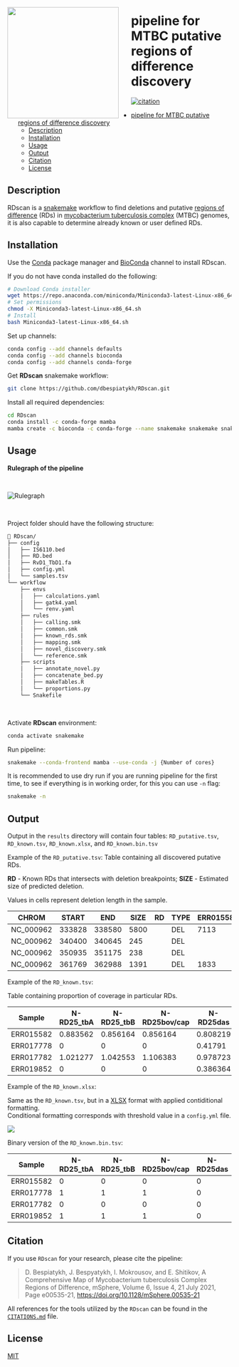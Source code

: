 <img align ="left" src=img/RDscan_logo.png width=250px style="padding-right: 25px; padding-top: 25px;">

# pipeline for MTBC putative regions of difference discovery

[![citation](https://img.shields.io/badge/DOI-10.1128%2FmSphere.00535--21-9f1d21)](https://doi.org/10.1128/mSphere.00535-21)

- [pipeline for MTBC putative regions of difference discovery](#pipeline-for-mtbc-putative-regions-of-difference-discovery)
  - [Description](#description)
  - [Installation](#installation)
  - [Usage](#usage)
  - [Output](#output)
  - [Citation](#citation)
  - [License](#license)

## Description

RDscan is a [snakemake](https://snakemake.readthedocs.io/en/stable/) workflow to find deletions and putative [regions of difference](https://jb.asm.org/content/178/5/1274.short) (RDs) in [mycobacterium tuberculosis complex](https://en.wikipedia.org/wiki/Mycobacterium_tuberculosis_complex) (MTBC) genomes, it is also capable to determine already known or user defined RDs.

## Installation

Use the [Conda](https://docs.conda.io/en/latest/) package manager and [BioConda](https://bioconda.github.io/index.html) channel to install RDscan.

If you do not have conda installed do the following:

```bash
# Download Conda installer
wget https://repo.anaconda.com/miniconda/Miniconda3-latest-Linux-x86_64.sh
# Set permissions
chmod -X Miniconda3-latest-Linux-x86_64.sh
# Install
bash Miniconda3-latest-Linux-x86_64.sh
```

Set up channels:

```bash
conda config --add channels defaults
conda config --add channels bioconda
conda config --add channels conda-forge
```

Get **RDscan** snakemake workflow:

```bash
git clone https://github.com/dbespiatykh/RDscan.git
```

Install all required dependencies:

```bash
cd RDscan
conda install -c conda-forge mamba
mamba create -c bioconda -c conda-forge --name snakemake snakemake snakedeploy
```

## Usage

**Rulegraph of the pipeline**

<br>

![Rulegraph](img/dag.svg)

<br>

Project folder should have the following structure:

```bash
📂 RDscan/
├── config
│   ├── IS6110.bed
│   ├── RD.bed
│   ├── RvD1_TbD1.fa
│   ├── config.yml
│   └── samples.tsv
└── workflow
    ├── envs
    │   ├── calculations.yaml
    │   ├── gatk4.yaml
    │   └── renv.yaml
    ├── rules
    │   ├── calling.smk
    │   ├── common.smk
    │   ├── known_rds.smk
    │   ├── mapping.smk
    │   ├── novel_discovery.smk
    │   └── reference.smk
    ├── scripts
    │   ├── annotate_novel.py
    │   ├── concatenate_bed.py
    │   ├── makeTables.R
    │   └── proportions.py
    └── Snakefile
```

<br>

Activate **RDscan** environment:

```bash
conda activate snakemake
```

Run pipeline:

```bash
snakemake --conda-frontend mamba --use-conda -j {Number of cores}
```

It is recommended to use dry run if you are running pipeline for the first time, to see if everything is in working order, for this you can use `-n` flag:

```bash
snakemake -n
```

## Output

Output in the `results` directory will contain four tables: `RD_putative.tsv`, `RD_known.tsv`, `RD_known.xlsx`, and `RD_known.bin.tsv`

Example of the `RD_putative.tsv`:
Table containing all discovered putative RDs.

**RD** - Known RDs that intersects with deletion breakpoints;
**SIZE** - Estimated size of predicted deletion.

Values in cells represent deletion length in the sample.

| CHROM     | START  | END    | SIZE | RD  | TYPE | ERR015582 | ERR017778 | ERR017782 | ERR019852 |
| --------- | ------ | ------ | ---- | --- | ---- | --------- | --------- | --------- | --------- |
| NC_000962 | 333828 | 338580 | 5800 |     | DEL  | 7113      | 7084      | 7050      |
| NC_000962 | 340400 | 340645 | 245  |     | DEL  |           |           |           |           |
| NC_000962 | 350935 | 351175 | 238  |     | DEL  |           | 300       | 204       | 240       |
| NC_000962 | 361769 | 362988 | 1391 |     | DEL  | 1833      | 1392      | 1833      | 1390      |

Example of the `RD_known.tsv`:

Table containing proportion of coverage in particular RDs.

| Sample    | N-RD25_tbA | N-RD25_tbB | N-RD25bov/cap | N-RD25das |
| --------- | ---------- | ---------- | ------------- | --------- |
| ERR015582 | 0.883562   | 0.856164   | 0.856164      | 0.808219  |
| ERR017778 | 0          | 0          | 0             | 0.41791   |
| ERR017782 | 1.021277   | 1.042553   | 1.106383      | 0.978723  |
| ERR019852 | 0          | 0          | 0             | 0.386364  |

Example of the `RD_known.xlsx`:

Same as the `RD_known.tsv`, but in a [XLSX](https://en.wikipedia.org/wiki/Microsoft_Excel) format with applied contiditional formatting.\
Conditional formatting corresponds with threshold value in a `config.yml` file.

![](img/RD_known.xlsx.png)

Binary version of the `RD_known.bin.tsv`:

| Sample    | N-RD25_tbA | N-RD25_tbB | N-RD25bov/cap | N-RD25das |
| --------- | ---------- | ---------- | ------------- | --------- |
| ERR015582 | 0          | 0          | 0             | 0         |
| ERR017778 | 1          | 1          | 1             | 0         |
| ERR017782 | 0          | 0          | 0             | 0         |
| ERR019852 | 1          | 1          | 1             | 0         |

## Citation

If you use `RDscan` for your research, please cite the pipeline:

> D. Bespiatykh, J. Bespyatykh, I. Mokrousov, and E. Shitikov, A Comprehensive Map of Mycobacterium tuberculosis Complex Regions of Difference, mSphere, Volume 6, Issue 4, 21 July 2021, Page e00535-21, https://doi.org/10.1128/mSphere.00535-21

All references for the tools utilized by the `RDscan` can be found in the [`CITATIONS.md`](CITATIONS.md) file.

## License

[MIT](LICENSE)
